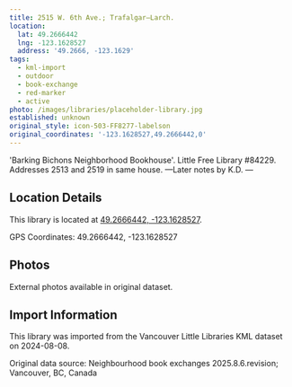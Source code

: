 ```yaml
---
title: 2515 W. 6th Ave.; Trafalgar—Larch.
location:
  lat: 49.2666442
  lng: -123.1628527
  address: '49.2666, -123.1629'
tags:
  - kml-import
  - outdoor
  - book-exchange
  - red-marker
  - active
photo: /images/libraries/placeholder-library.jpg
established: unknown
original_style: icon-503-FF8277-labelson
original_coordinates: '-123.1628527,49.2666442,0'
---
```

'Barking Bichons Neighborhood Bookhouse'. 
Little Free Library #84229.
Addresses 2513 and 2519 in same house.
—Later notes by K.D.
—

## Location Details

This library is located at [49.2666442, -123.1628527](https://www.google.com/maps?q=49.2666442,-123.1628527).

GPS Coordinates: 49.2666442, -123.1628527

## Photos

External photos available in original dataset.

## Import Information

This library was imported from the Vancouver Little Libraries KML dataset on 2024-08-08.

Original data source: Neighbourhood book exchanges 2025.8.6.revision; Vancouver, BC, Canada
